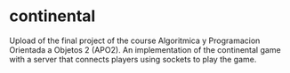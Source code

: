 # continental
Upload of the final project of the course Algoritmica y Programacion Orientada a Objetos 2 (APO2).
An implementation of the continental game with a server that connects players using sockets to play the game.
